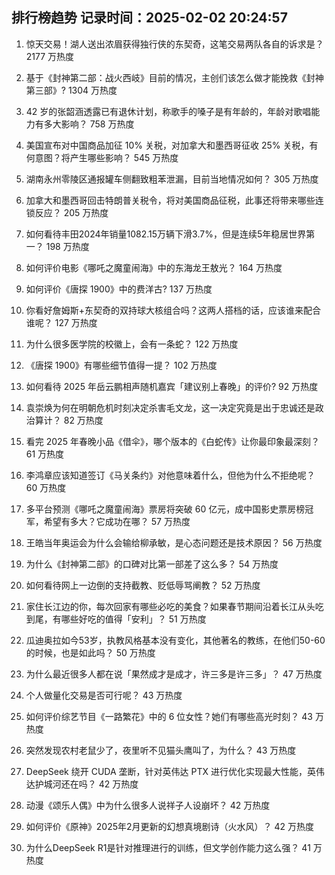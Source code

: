 
## 排行榜趋势 记录时间：2025-02-02 20:24:57
  
  1. 惊天交易！湖人送出浓眉获得独行侠的东契奇，这笔交易两队各自的诉求是？ 2177 万热度
    
  2. 基于《封神第二部：战火西岐》目前的情况，主创们该怎么做才能挽救《封神第三部》? 1304 万热度
    
  3. 42 岁的张韶涵透露已有退休计划，称歌手的嗓子是有年龄的，年龄对歌唱能力有多大影响？ 758 万热度
    
  4. 美国宣布对中国商品加征 10% 关税，对加拿大和墨西哥征收 25% 关税，有何意图？将产生哪些影响？ 545 万热度
    
  5. 湖南永州零陵区通报罐车侧翻致粗苯泄漏，目前当地情况如何？ 305 万热度
    
  6. 加拿大和墨西哥回击特朗普关税令，将对美国商品征税，此事还将带来哪些连锁反应？ 205 万热度
    
  7. 如何看待丰田2024年销量1082.15万辆下滑3.7%，但是连续5年稳居世界第一？ 198 万热度
    
  8. 如何评价电影《哪吒之魔童闹海》中的东海龙王敖光？ 164 万热度
    
  9. 如何评价《唐探 1900》中的费洋古? 137 万热度
    
  10. 你看好詹姆斯+东契奇的双持球大核组合吗？这两人搭档的话，应该谁来配合谁呢？ 127 万热度
    
  11. 为什么很多医学院的校徽上，会有一条蛇？ 122 万热度
    
  12. 《唐探 1900》有哪些细节值得一提？ 102 万热度
    
  13. 如何看待 2025 年岳云鹏相声随机嘉宾「建议别上春晚」的评价? 92 万热度
    
  14. 袁崇焕为何在明朝危机时刻决定杀害毛文龙，这一决定究竟是出于忠诚还是政治算计？ 82 万热度
    
  15. 看完 2025 年春晚小品《借伞》，哪个版本的《白蛇传》让你最印象最深刻？ 61 万热度
    
  16. 李鸿章应该知道签订《马关条约》对他意味着什么，但他为什么不拒绝呢？ 60 万热度
    
  17. 多平台预测《哪吒之魔童闹海》票房将突破 60 亿元，成中国影史票房榜冠军，希望有多大？它成功在哪？ 57 万热度
    
  18. 王皓当年奥运会为什么会输给柳承敏，是心态问题还是技术原因？ 56 万热度
    
  19. 为什么《封神第二部》的口碑对比第一部差了这么多？ 54 万热度
    
  20. 如何看待网上一边倒的支持截教、贬低辱骂阐教？ 52 万热度
    
  21. 家住长江边的你，每次回家有哪些必吃的美食？如果春节期间沿着长江从头吃到尾，有哪些好吃的值得「安利」？ 51 万热度
    
  22. 瓜迪奥拉如今53岁，执教风格基本没有变化，其他著名的教练，在他们50-60的时候，也是如此吗？ 50 万热度
    
  23. 为什么最近很多人都在说「果然成才是成才，许三多是许三多」？ 47 万热度
    
  24. 个人做量化交易是否可行呢？ 43 万热度
    
  25. 如何评价综艺节目《一路繁花》中的 6 位女性？她们有哪些高光时刻？ 43 万热度
    
  26. 突然发现农村老鼠少了，夜里听不见猫头鹰叫了，为什么？ 43 万热度
    
  27. DeepSeek 绕开 CUDA 垄断，针对英伟达 PTX 进行优化实现最大性能，英伟达护城河还在吗？ 42 万热度
    
  28. 动漫《颂乐人偶》中为什么很多人说祥子人设崩坏？ 42 万热度
    
  29. 如何评价《原神》2025年2月更新的幻想真境剧诗（火水风）？ 42 万热度
    
  30. 为什么DeepSeek R1是针对推理进行的训练，但文学创作能力这么强？ 41 万热度
    